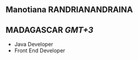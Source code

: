 Manotiana RANDRIANANDRAINA  
---
**MADAGASCAR** _GMT+3_  
---
* Java Developer
* Front End Developer
